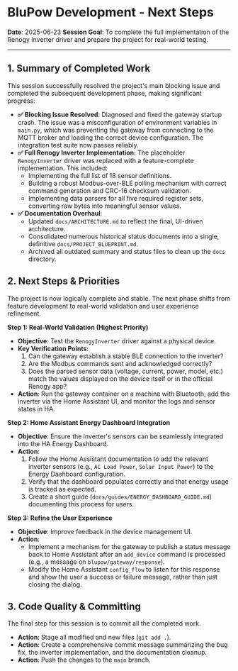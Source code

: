 # BluPow Development - Next Steps

**Date**: 2025-06-23
**Session Goal**: To complete the full implementation of the Renogy Inverter driver and prepare the project for real-world testing.

---

## 1. Summary of Completed Work

This session successfully resolved the project's main blocking issue and completed the subsequent development phase, making significant progress:

*   **✅ Blocking Issue Resolved**: Diagnosed and fixed the gateway startup crash. The issue was a misconfiguration of environment variables in `main.py`, which was preventing the gateway from connecting to the MQTT broker and loading the correct device configuration. The integration test suite now passes reliably.
*   **✅ Full Renogy Inverter Implementation**: The placeholder `RenogyInverter` driver was replaced with a feature-complete implementation. This included:
    *   Implementing the full list of 18 sensor definitions.
    *   Building a robust Modbus-over-BLE polling mechanism with correct command generation and CRC-16 checksum validation.
    *   Implementing data parsers for all five required register sets, converting raw bytes into meaningful sensor values.
*   **✅ Documentation Overhaul**:
    *   Updated `docs/ARCHITECTURE.md` to reflect the final, UI-driven architecture.
    *   Consolidated numerous historical status documents into a single, definitive `docs/PROJECT_BLUEPRINT.md`.
    *   Archived all outdated summary and status files to clean up the `docs` directory.

## 2. Next Steps & Priorities

The project is now logically complete and stable. The next phase shifts from feature development to real-world validation and user experience refinement.

**Step 1: Real-World Validation (Highest Priority)**

*   **Objective**: Test the `RenogyInverter` driver against a physical device.
*   **Key Verification Points**:
    1.  Can the gateway establish a stable BLE connection to the inverter?
    2.  Are the Modbus commands sent and acknowledged correctly?
    3.  Does the parsed sensor data (voltage, current, power, model, etc.) match the values displayed on the device itself or in the official Renogy app?
*   **Action**: Run the gateway container on a machine with Bluetooth, add the inverter via the Home Assistant UI, and monitor the logs and sensor states in HA.

**Step 2: Home Assistant Energy Dashboard Integration**

*   **Objective**: Ensure the inverter's sensors can be seamlessly integrated into the HA Energy Dashboard.
*   **Action**:
    1.  Follow the Home Assistant documentation to add the relevant inverter sensors (e.g., `AC Load Power`, `Solar Input Power`) to the Energy Dashboard configuration.
    2.  Verify that the dashboard populates correctly and that energy usage is tracked as expected.
    3.  Create a short guide (`docs/guides/ENERGY_DASHBOARD_GUIDE.md`) documenting this process for users.

**Step 3: Refine the User Experience**

*   **Objective**: Improve feedback in the device management UI.
*   **Action**:
    *   Implement a mechanism for the gateway to publish a status message back to Home Assistant after an `add_device` command is processed (e.g., a message on `blupow/gateway/response`).
    *   Modify the Home Assistant `config_flow` to listen for this response and show the user a success or failure message, rather than just closing the dialog.

## 3. Code Quality & Committing

The final step for this session is to commit all the completed work.

*   **Action**: Stage all modified and new files (`git add .`).
*   **Action**: Create a comprehensive commit message summarizing the bug fix, the inverter implementation, and the documentation cleanup.
*   **Action**: Push the changes to the `main` branch. 
